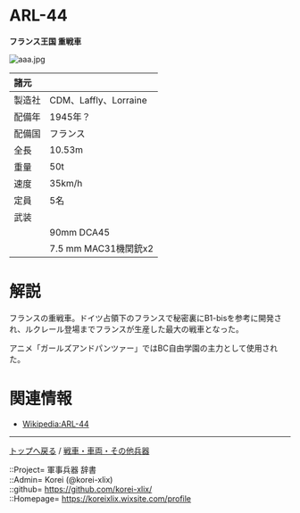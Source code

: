 # ARL-44
**フランス王国 重戦車**

![aaa.jpg](https://bn02pap001files.storage.live.com/y4mtoUY4wvIvVLw34OwWWqfOTJ2HNgaGkADtCFm_adeT4gQpDaRaf47ismisuqmlKIM9tB21TV13zkNgoaZtg3_iR940h-D4CNdwwcoUjj-R1r3B8VgWdp6I5o8X9CmXN3dtzUajYJXFiJ0CaSTR-mDOqZWNhD7Ybxzh92KQgZvWTZRDBraWVND-m1lXK6vAKUq?width=640&height=480&cropmode=none)  
  


|諸元  |  |
|:--|:--|
|製造社  |CDM、Laffly、Lorraine  |
|配備年  |1945年？  |
|配備国  |フランス  |
|全長    |10.53m  |
|重量    |50t  |
|速度    |35km/h  |
|定員    |5名  |
|武装    |  |
||90mm DCA45  |
||7.5 mm MAC31機関銃x2  |


# 解説
フランスの重戦車。ドイツ占領下のフランスで秘密裏にB1-bisを参考に開発され、ルクレール登場までフランスが生産した最大の戦車となった。  
  
アニメ「ガールズアンドパンツァー」ではBC自由学園の主力として使用された。  


# 関連情報
* [Wikipedia:ARL-44](https://ja.wikipedia.org/wiki/ARL-44)


***
[トップへ戻る](/readme.md) / [戦車・車両・その他兵器](/ground/readme.md)  
  
::Project= 軍事兵器 辞書  
::Admin= Korei (@korei-xlix)  
::github= https://github.com/korei-xlix/  
::Homepage= https://koreixlix.wixsite.com/profile  
